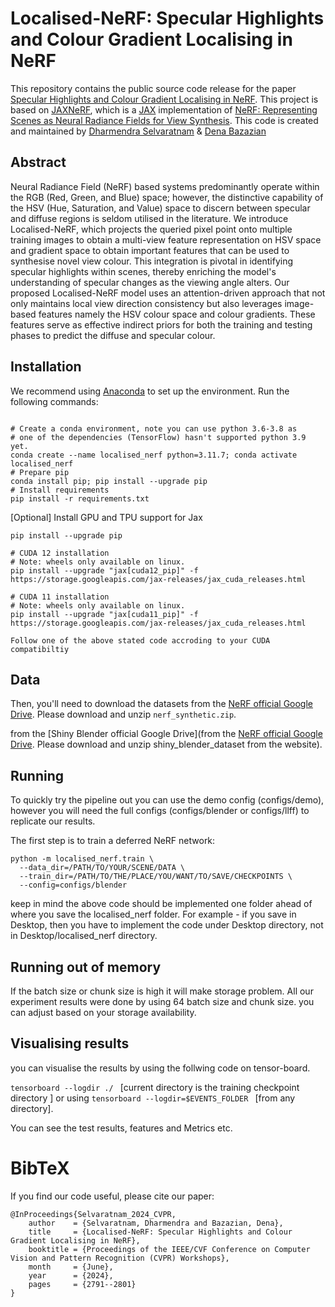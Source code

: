 # Localised-NeRF: Specular Highlights and Colour Gradient Localising in NeRF

This repository contains the public source code release for the paper [Specular Highlights and Colour Gradient Localising in NeRF](https://eur03.safelinks.protection.outlook.com/?url=https%3A%2F%2Fopenaccess.thecvf.com%2Fcontent%2FCVPR2024W%2FNRI%2Fpapers%2FSelvaratnam_Localised-NeRF_Specular_Highlights_and_Colour_Gradient_Localising_in_NeRF_CVPRW_2024_paper.pdf&data=05%7C02%7Cdharmendra.selvaratnam%40postgrad.plymouth.ac.uk%7Ca3f0afc6ebee4cf38fe108dc8af26b87%7C5437e7eb83fb4d1abfd3bb247e061bf1%7C1%7C0%7C638538020987991449%7CUnknown%7CTWFpbGZsb3d8eyJWIjoiMC4wLjAwMDAiLCJQIjoiV2luMzIiLCJBTiI6Ik1haWwiLCJXVCI6Mn0%3D%7C0%7C%7C%7C&sdata=ue1zHZXcfCPxLGwDwNBqL7xtVtyolD1t1ptrHzWzjpU%3D&reserved=0). This project is based on
[JAXNeRF](https://github.com/google-research/google-research/tree/master/jaxnerf),
which is a [JAX](https://github.com/google/jax) implementation of
[NeRF: Representing Scenes as Neural Radiance Fields for View Synthesis](http://www.matthewtancik.com/nerf). This code is created and maintained by [Dharmendra Selvaratnam](https://github.com/Dharmendra04?tab=repositories) & [Dena Bazazian](https://denabazazian.github.io/)


## Abstract

Neural Radiance Field (NeRF) based systems predominantly operate within the RGB (Red, Green, and Blue) space; however, the distinctive capability of the HSV (Hue, Saturation, and Value) space to discern between specular and diffuse regions is seldom utilised in the literature. We introduce Localised-NeRF, which projects the queried pixel point onto multiple training images to obtain a multi-view feature representation on HSV space and gradient space to obtain important features that can be used to synthesise novel view colour. This integration is pivotal in identifying specular highlights within scenes, thereby enriching the model's understanding of specular changes as the viewing angle alters. Our proposed Localised-NeRF model uses an attention-driven approach that not only maintains local view direction consistency but also leverages image-based features namely the HSV colour space and colour gradients. These features serve as effective indirect priors for both the training and testing phases to predict the diffuse and specular colour.



## Installation
We recommend using [Anaconda](https://www.anaconda.com/products/individual) to set
up the environment. Run the following commands:

```

# Create a conda environment, note you can use python 3.6-3.8 as
# one of the dependencies (TensorFlow) hasn't supported python 3.9 yet.
conda create --name localised_nerf python=3.11.7; conda activate localised_nerf
# Prepare pip
conda install pip; pip install --upgrade pip
# Install requirements
pip install -r requirements.txt
```

[Optional] Install GPU and TPU support for Jax
```
pip install --upgrade pip

# CUDA 12 installation
# Note: wheels only available on linux.
pip install --upgrade "jax[cuda12_pip]" -f https://storage.googleapis.com/jax-releases/jax_cuda_releases.html

# CUDA 11 installation
# Note: wheels only available on linux.
pip install --upgrade "jax[cuda11_pip]" -f https://storage.googleapis.com/jax-releases/jax_cuda_releases.html

Follow one of the above stated code accroding to your CUDA compatibiltiy
```


## Data

Then, you'll need to download the datasets
from the [NeRF official Google Drive](https://drive.google.com/drive/folders/128yBriW1IG_3NJ5Rp7APSTZsJqdJdfc1).
Please download and unzip `nerf_synthetic.zip`.

from the [Shiny Blender official Google Drive](from the [NeRF official Google Drive](https://drive.google.com/drive/folders/128yBriW1IG_3NJ5Rp7APSTZsJqdJdfc1).
Please download and unzip shiny_blender_dataset from the website).



## Running

To quickly try the pipeline out you can use the demo config (configs/demo),
however you will need the full configs (configs/blender or configs/llff) to
replicate our results.

The first step is to train a deferred NeRF network:

```
python -m localised_nerf.train \
  --data_dir=/PATH/TO/YOUR/SCENE/DATA \
  --train_dir=/PATH/TO/THE/PLACE/YOU/WANT/TO/SAVE/CHECKPOINTS \
  --config=configs/blender
```

keep in mind the above code should be implemented one folder ahead of where you save the localised_nerf folder. For example - if you save in Desktop, then you have to implement the code under Desktop directory, not in Desktop/localised_nerf directory.

## Running out of memory

If the batch size or chunk size  is high it will make storage problem. All our experiment results were done by using 64 batch size and chunk size. you can adjust based on your storage availability.

## Visualising results

you can visualise the results by using the follwing code on tensor-board.

```tensorboard --logdir ./ ``` [current directory is the training checkpoint directory ] or  using ```tensorboard --logdir=$EVENTS_FOLDER ``` [from any directory].

You can see the test results, features and Metrics etc.


# BibTeX

If you find our code useful, please cite our paper:
```
@InProceedings{Selvaratnam_2024_CVPR,
    author    = {Selvaratnam, Dharmendra and Bazazian, Dena},
    title     = {Localised-NeRF: Specular Highlights and Colour Gradient Localising in NeRF},
    booktitle = {Proceedings of the IEEE/CVF Conference on Computer Vision and Pattern Recognition (CVPR) Workshops},
    month     = {June},
    year      = {2024},
    pages     = {2791--2801}
}
```


